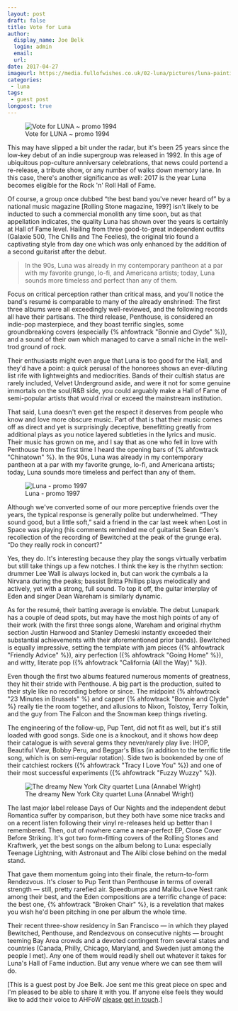 ```yaml
---
layout: post
draft: false
title: Vote for Luna
author:
  display_name: Joe Belk
  login: admin
  email:
  url:
date: 2017-04-27
imageurl: https://media.fullofwishes.co.uk/02-luna/pictures/luna-painting-by-annabel-wright.jpg
categories:
 - luna
tags:
 - guest post
longpost: true
---
```

<figure class="caption aligncenter"><img src="https://media.fullofwishes.co.uk/02-luna/pictures/luna_promo_1994_b.jpg" alt="Vote for LUNA ~ promo 1994" /><figcaption class="caption-text">Vote for LUNA ~ promo 1994</figcaption></figure>

<p class="lead">This may have slipped a bit under the radar, but it's been 25 years since the low-key debut of an indie supergroup was released in 1992. In this age of ubiquitous pop-culture anniversary celebrations, that news could portend a re-release, a tribute show, or any number of walks down memory lane. In this case, there's another significance as well: 2017 is the year Luna becomes eligible for the Rock 'n' Roll Hall of Fame.</p>

<p>Of course, a group once dubbed &ldquo;the best band you've never heard of&rdquo; by a national music magazine [Rolling Stone magazine, 199?] isn't likely to be inducted to such a commercial monolith any time soon, but as that appellation indicates, the quality Luna has shown over the years is certainly at Hall of Fame level. Hailing from three good-to-great independent outfits (Galaxie 500, The Chills and The Feelies), the original trio found a captivating style from day one which was only enhanced by the addition of a second guitarist after the debut.</p>

<div class="col-md-6 float-right"><blockquote>In the 90s, Luna was already in my contemporary pantheon at a par with my favorite grunge, lo-fi, and Americana artists; today, Luna sounds more timeless and perfect than any of them.</blockquote></div>

<p>Focus on critical perception rather than critical mass, and you'll notice the band's resum&eacute; is comparable to many of the already enshrined: The first three albums were all exceedingly well-reviewed, and the following records all have their partisans. The third release, Penthouse, is considered an indie-pop masterpiece, and they boast terrific singles, some groundbreaking covers (especially {% ahfowtrack "Bonnie and Clyde" %}), and a sound of their own which managed to carve a small niche in the well-trod ground of rock.</p>

<p>Their enthusiasts might even argue that Luna is too good for the Hall, and they'd have a point: a quick perusal of the honorees shows an ever-diluting list rife with lightweights and mediocrities. Bands of their cultish status are rarely included, Velvet Underground aside, and were it not for some genuine immortals on the soul/R&B side, you could arguably make a Hall of Fame of semi-popular artists that would rival or exceed the mainstream institution.</p>
<!--more-->

<p>That said, Luna doesn't even get the respect it deserves from people who know and love more obscure music. Part of that is that their music comes off as direct and yet is surprisingly deceptive, benefitting greatly from additional plays as you notice layered subtleties in the lyrics and music. Their music has grown on me, and I say that as one who fell in love with Penthouse from the first time I heard the opening bars of {% ahfowtrack "Chinatown" %}. In the 90s, Luna was already in my contemporary pantheon at a par with my favorite grunge, lo-fi, and Americana artists; today, Luna sounds more timeless and perfect than any of them.</p>

<div class="col-md-6 float-right"><figure class="caption aligncenter"><img src="https://media.fullofwishes.co.uk/02-luna/pictures/luna_promo_1997_b.jpg" alt="Luna - promo 1997" /><figcaption class="caption-text">Luna - promo 1997</figcaption></figure></div>

<p>Although we've converted some of our more perceptive friends over the years, the typical response is generally polite but underwhelmed. &ldquo;They sound good, but a little soft,&rdquo; said a friend in the car last week when Lost in Space was playing (his comments reminded me of guitarist Sean Eden's recollection of the recording of Bewitched at the peak of the grunge era). &ldquo;Do they really rock in concert?&rdquo;</p>

<p>Yes, they do. It's interesting because they play the songs virtually verbatim but still take things up a few notches. I think the key is the rhythm section: drummer Lee Wall is always locked in, but can work the cymbals a la Nirvana during the peaks; bassist Britta Phillips plays melodically and actively, yet with a strong, full sound. To top it off, the guitar interplay of Eden and singer Dean Wareham is similarly dynamic.</p>

<p>As for the resum&eacute;, their batting average is enviable. The debut Lunapark has a couple of dead spots, but may have the most high points of any of their work (with the first three songs alone, Wareham and original rhythm section Justin Harwood and Stanley Demeski instantly exceeded their substantial achievements with their aforementioned prior bands). Bewitched is equally impressive, setting the template with jam pieces ({% ahfowtrack "Friendly Advice" %}), airy perfection ({% ahfowtrack "Going Home" %}), and witty, literate pop ({% ahfowtrack "California (All the Way)" %}).</p>

<p>Even though the first two albums featured numerous moments of greatness, they hit their stride with Penthouse. A big part is the production, suited to their style like no recording before or since. The midpoint {% ahfowtrack "23 Minutes in Brussels" %} and capper {% ahfowtrack "Bonnie and Clyde" %} really tie the room together, and allusions to Nixon, Tolstoy, Terry Tolkin, and the guy from The Falcon and the Snowman keep things riveting.</p>

<p>The engineering of the follow-up, Pup Tent, did not fit as well, but it's still loaded with good songs. Side one is a knockout, and it shows how deep their catalogue is with several gems they never/rarely play live: IHOP, Beautiful View, Bobby Peru, and Beggar's Bliss (in addition to the terrific title song, which is on semi-regular rotation). Side two is bookended by one of their catchiest rockers ({% ahfowtrack "Tracy I Love You" %}) and one of their most successful experiments ({% ahfowtrack "Fuzzy Wuzzy" %}).</p>

<figure class="caption aligncenter"><img src="https://media.fullofwishes.co.uk/02-luna/pictures/luna-painting-by-annabel-wright.jpg" alt="The dreamy New York City quartet Luna (Annabel Wright)" /><figcaption class="caption-text">The dreamy New York City quartet Luna (Annabel Wright)</figcaption></figure>

<p>The last major label release Days of Our Nights and the independent debut Romantica suffer by comparison, but they both have some nice tracks and on a recent listen following their vinyl re-releases held up better than I remembered. Then, out of nowhere came a near-perfect EP, Close Cover Before Striking. It's got two form-fitting covers of the Rolling Stones and Kraftwerk, yet the best songs on the album belong to Luna: especially Teenage Lightning, with Astronaut and The Alibi close behind on the medal stand.</p>

<p>That gave them momentum going into their finale, the return-to-form Rendezvous. It's closer to Pup Tent than Penthouse in terms of overall strength &mdash; still, pretty rarefied air. Speedbumps and Malibu Love Nest rank among their best, and the Eden compositions are a terrific change of pace: the best one, {% ahfowtrack "Broken Chair" %}, is a revelation that makes you wish he'd been pitching in one per album the whole time.</p>

<p>Their recent three-show residency in San Francisco &mdash; in which they played Bewitched, Penthouse, and Rendezvous on consecutive nights &mdash; brought teeming Bay Area crowds and a devoted contingent from several states and countries (Canada, Philly, Chicago, Maryland, and Sweden just among the people I met). Any one of them would readily shell out whatever it takes for Luna's Hall of Fame induction. But any venue where we can see them will do.</p>

<p class="text-muted">[This is a guest post by Joe Belk. Joe sent me this great piece on spec and I'm pleased to be able to share it with you. If anyone else feels they would like to add their voice to AHFoW <a href="/about/">please get in touch</a>.]</p>
